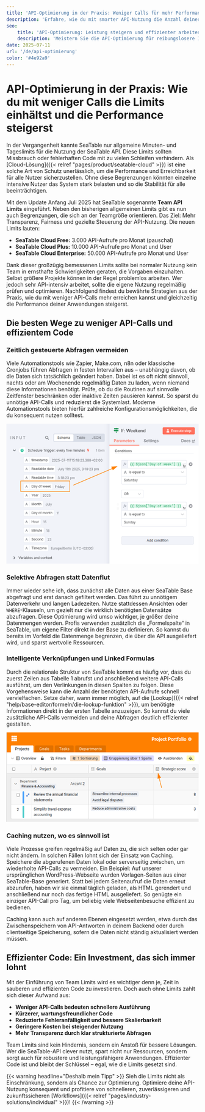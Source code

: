 ```yaml
---
title: 'API-Optimierung in der Praxis: Weniger Calls für mehr Performance'
description: 'Erfahre, wie du mit smarter API-Nutzung die Anzahl deiner API-Calls reduzierst, somit die Team Limits einhältst und gleichzeitig die Performance deiner Anwendungen nachhaltig steigerst.'
seo:
    title: 'API-Optimierung: Leistung steigern und effizienter arbeiten'
    description: 'Meistern Sie die API-Optimierung für reibungslosere Integrationen. Holen Sie das Maximum aus Ihren Schnittstellen heraus und sparen Sie Ressourcen'
date: 2025-07-11
url: '/de/api-optimierung'
color: '#4e92a9'
---
```


# API-Optimierung in der Praxis: Wie du mit weniger Calls die Limits einhältst und die Performance steigerst

In der Vergangenheit kannte SeaTable nur allgemeine Minuten- und Tageslimits für die Nutzung der SeaTable API. Diese Limits sollten Missbrauch oder fehlerhaften Code mit zu vielen Schleifen verhindern. Als [Cloud-Lösung]({{< relref "pages/product/seatable-cloud" >}}) ist eine solche Art von Schutz unerlässlich, um die Performance und Erreichbarkeit für alle Nutzer sicherzustellen. Ohne diese Begrenzungen könnten einzelne intensive Nutzer das System stark belasten und so die Stabilität für alle beeinträchtigen.

Mit dem Update Anfang Juli 2025 hat SeaTable sogenannte **Team API Limits** eingeführt. Neben den bisherigen allgemeinen Limits gibt es nun auch Begrenzungen, die sich an der Teamgröße orientieren. Das Ziel: Mehr Transparenz, Fairness und gezielte Steuerung der API-Nutzung. Die neuen Limits lauten:

- **SeaTable Cloud Free:** 3.000 API-Aufrufe pro Monat (pauschal)
- **SeaTable Cloud Plus:** 10.000 API-Aufrufe pro Monat und User
- **SeaTable Cloud Enterprise:** 50.000 API-Aufrufe pro Monat und User

Dank dieser großzügig bemessenen Limits sollte bei normaler Nutzung kein Team in ernsthafte Schwierigkeiten geraten, die Vorgaben einzuhalten. Selbst größere Projekte können in der Regel problemlos arbeiten. Wer jedoch sehr API-intensiv arbeitet, sollte die eigene Nutzung regelmäßig prüfen und optimieren. Nachfolgend findest du bewährte Strategien aus der Praxis, wie du mit weniger API-Calls mehr erreichen kannst und gleichzeitig die Performance deiner Anwendungen steigerst.

## Die besten Wege zu weniger API-Calls und effizientem Code

### Zeitlich gesteuerte Abfragen vermeiden

Viele Automationstools wie Zapier, Make.com, n8n oder klassische Cronjobs führen Abfragen in festen Intervallen aus – unabhängig davon, ob die Daten sich tatsächlich geändert haben. Dabei ist es oft nicht sinnvoll, nachts oder am Wochenende regelmäßig Daten zu laden, wenn niemand diese Informationen benötigt. Prüfe, ob du die Routinen auf sinnvolle Zeitfenster beschränken oder inaktive Zeiten pausieren kannst. So sparst du unnötige API-Calls und reduzierst die Systemlast. Moderne Automationstools bieten hierfür zahlreiche Konfigurationsmöglichkeiten, die du konsequent nutzen solltest.

![Automationen müssen häufig nicht rund um die Uhr laufen](n8n-limit-schedule.png 'Diese IF-Abfrage in n8n, pausiert z.B. die Ausführung am Wochenende.')

### Selektive Abfragen statt Datenflut

Immer wieder sehe ich, dass zunächst alle Daten aus einer SeaTable Base abgefragt und erst danach gefiltert werden. Das führt zu unnötigem Datenverkehr und langen Ladezeiten. Nutze stattdessen Ansichten oder `WHERE`-Klauseln, um gezielt nur die wirklich benötigten Datensätze abzufragen. Diese Optimierung wird umso wichtiger, je größer deine Datenmengen werden. Profis verwenden zusätzlich die „Formelspalte“ in SeaTable, um eigene Filter direkt in der Base zu definieren. So kannst du bereits im Vorfeld die Datenmenge begrenzen, die über die API ausgeliefert wird, und sparst wertvolle Ressourcen.

### Intelligente Verknüpfungen und Linked Formulas

Durch die relationale Struktur von SeaTable kommt es häufig vor, dass du zuerst Zeilen aus Tabelle 1 abrufst und anschließend weitere API-Calls ausführst, um den Verlinkungen in diesen Spalten zu folgen. Diese Vorgehensweise kann die Anzahl der benötigten API-Aufrufe schnell vervielfachen. Setze daher, wann immer möglich, auf die [Lookup]({{< relref "help/base-editor/formeln/die-lookup-funktion" >}}), um benötigte Informationen direkt in der ersten Tabelle anzuzeigen. So kannst du viele zusätzliche API-Calls vermeiden und deine Abfragen deutlich effizienter gestalten.

![](use-link-formula-columns.png 'Hole relevante Informationen per Lookup in die Haupttabelle, um erneute API-Calls zu vermeiden')

### Caching nutzen, wo es sinnvoll ist

Viele Prozesse greifen regelmäßig auf Daten zu, die sich selten oder gar nicht ändern. In solchen Fällen lohnt sich der Einsatz von Caching. Speichere die abgerufenen Daten lokal oder serverseitig zwischen, um wiederholte API-Calls zu vermeiden. Ein Beispiel: Auf unserer ursprünglichen WordPress-Webseite wurden Vorlagen-Seiten aus einer SeaTable-Base generiert. Statt bei jedem Seitenaufruf die Daten erneut abzurufen, haben wir sie einmal täglich geladen, als HTML gerendert und anschließend nur noch das fertige HTML ausgeliefert. So genügte ein einziger API-Call pro Tag, um beliebig viele Webseitenbesuche effizient zu bedienen.

Caching kann auch auf anderen Ebenen eingesetzt werden, etwa durch das Zwischenspeichern von API-Antworten in deinem Backend oder durch clientseitige Speicherung, sofern die Daten nicht ständig aktualisiert werden müssen.

## Effizienter Code: Ein Investment, das sich immer lohnt

Mit der Einführung von Team Limits wird es wichtiger denn je, Zeit in sauberen und effizienten Code zu investieren. Doch auch ohne Limits zahlt sich dieser Aufwand aus:

- **Weniger API-Calls bedeuten schnellere Ausführung**
- **Kürzerer, wartungsfreundlicher Code**
- **Reduzierte Fehleranfälligkeit und bessere Skalierbarkeit**
- **Geringere Kosten bei steigender Nutzung**
- **Mehr Transparenz durch klar strukturierte Abfragen**

Team Limits sind kein Hindernis, sondern ein Anstoß für bessere Lösungen. Wer die SeaTable-API clever nutzt, spart nicht nur Ressourcen, sondern sorgt auch für robustere und leistungsfähigere Anwendungen. Effizienter Code ist und bleibt der Schlüssel – egal, wie die Limits gesetzt sind.

{{< warning headline="Deshalb mein Tipp" >}}
Sieh die Limits nicht als Einschränkung, sondern als Chance zur Optimierung. Optimiere deine API-Nutzung konsequent und profitiere von schnelleren, zuverlässigeren und zukunftssicheren [Workflows]({{< relref "pages/industry-solutions/individual" >}})!
{{< /warning >}}
